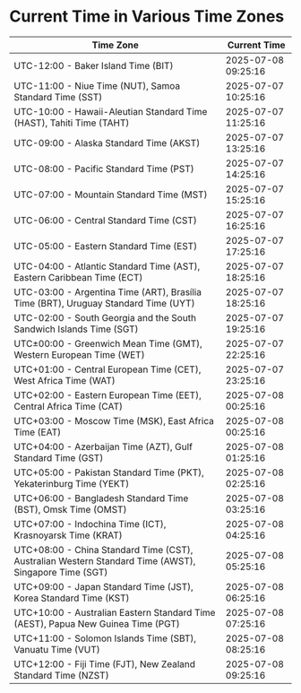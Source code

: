 # Current Time in Various Time Zones

| Time Zone | Current Time |
|-----------|--------------|
| UTC-12:00 - Baker Island Time (BIT) | 2025-07-08 09:25:16 |
| UTC-11:00 - Niue Time (NUT), Samoa Standard Time (SST) | 2025-07-07 10:25:16 |
| UTC-10:00 - Hawaii-Aleutian Standard Time (HAST), Tahiti Time (TAHT) | 2025-07-07 11:25:16 |
| UTC-09:00 - Alaska Standard Time (AKST) | 2025-07-07 13:25:16 |
| UTC-08:00 - Pacific Standard Time (PST) | 2025-07-07 14:25:16 |
| UTC-07:00 - Mountain Standard Time (MST) | 2025-07-07 15:25:16 |
| UTC-06:00 - Central Standard Time (CST) | 2025-07-07 16:25:16 |
| UTC-05:00 - Eastern Standard Time (EST) | 2025-07-07 17:25:16 |
| UTC-04:00 - Atlantic Standard Time (AST), Eastern Caribbean Time (ECT) | 2025-07-07 18:25:16 |
| UTC-03:00 - Argentina Time (ART), Brasília Time (BRT), Uruguay Standard Time (UYT) | 2025-07-07 18:25:16 |
| UTC-02:00 - South Georgia and the South Sandwich Islands Time (SGT) | 2025-07-07 19:25:16 |
| UTC±00:00 - Greenwich Mean Time (GMT), Western European Time (WET) | 2025-07-07 22:25:16 |
| UTC+01:00 - Central European Time (CET), West Africa Time (WAT) | 2025-07-07 23:25:16 |
| UTC+02:00 - Eastern European Time (EET), Central Africa Time (CAT) | 2025-07-08 00:25:16 |
| UTC+03:00 - Moscow Time (MSK), East Africa Time (EAT) | 2025-07-08 00:25:16 |
| UTC+04:00 - Azerbaijan Time (AZT), Gulf Standard Time (GST) | 2025-07-08 01:25:16 |
| UTC+05:00 - Pakistan Standard Time (PKT), Yekaterinburg Time (YEKT) | 2025-07-08 02:25:16 |
| UTC+06:00 - Bangladesh Standard Time (BST), Omsk Time (OMST) | 2025-07-08 03:25:16 |
| UTC+07:00 - Indochina Time (ICT), Krasnoyarsk Time (KRAT) | 2025-07-08 04:25:16 |
| UTC+08:00 - China Standard Time (CST), Australian Western Standard Time (AWST), Singapore Time (SGT) | 2025-07-08 05:25:16 |
| UTC+09:00 - Japan Standard Time (JST), Korea Standard Time (KST) | 2025-07-08 06:25:16 |
| UTC+10:00 - Australian Eastern Standard Time (AEST), Papua New Guinea Time (PGT) | 2025-07-08 07:25:16 |
| UTC+11:00 - Solomon Islands Time (SBT), Vanuatu Time (VUT) | 2025-07-08 08:25:16 |
| UTC+12:00 - Fiji Time (FJT), New Zealand Standard Time (NZST) | 2025-07-08 09:25:16 |
